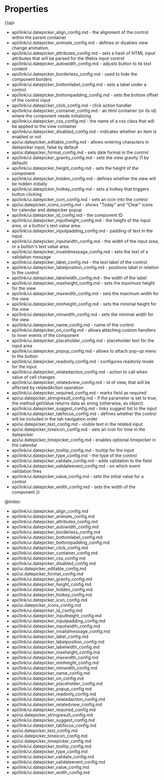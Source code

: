 Properties
==========

{{api
- api/link/ui.datepicker_align_config.md - the alignment of the control within the parent container
- api/link/ui.datepicker_animate_config.md - defines or disables view change animation.
- api/link/ui.datepicker_attributes_config.md - sets a hash of HTML input attributes that will be parsed for the Webix input control
- api/link/ui.datepicker_autowidth_config.md - adjusts button to its text content
- api/link/ui.datepicker_borderless_config.md - used to hide the component borders
- api/link/ui.datepicker_bottomlabel_config.md - sets a label under a control
- api/link/ui.datepicker_bottompadding_config.md - sets the bottom offset of the control input
- api/link/ui.datepicker_click_config.md - click action handler
- api/link/ui.datepicker_container_config.md - an html container (or its id) where the component needs initializing
- api/link/ui.datepicker_css_config.md - the name of a css class that will be applied to the view container
- api/link/ui.datepicker_disabled_config.md - indicates whether an item is enabled or not
- api/ui.datepicker_editable_config.md - allows entering characters in datepicker input, false by default
- api/ui.datepicker_format_config.md - sets date format in the control
- api/link/ui.datepicker_gravity_config.md - sets the view gravity (1 by default)
- api/link/ui.datepicker_height_config.md - sets the height of the component
- api/link/ui.datepicker_hidden_config.md - defines whether the view will be hidden initially
- api/link/ui.datepicker_hotkey_config.md - sets a hotkey that triggers button clicking
- api/link/ui.datepicker_icon_config.md - sets an icon into the control
- api/ui.datepicker_icons_config.md - shows "Today" and "Clear" icons for calendar and datepicker popup
- api/link/ui.datepicker_id_config.md - the component ID
- api/link/ui.datepicker_inputheight_config.md - the height of the input area, or a button's text value area.
- api/link/ui.datepicker_inputpadding_config.md - padding of text in the input
- api/link/ui.datepicker_inputwidth_config.md - the width of the input area, or a button's text value area.
- api/link/ui.datepicker_invalidmessage_config.md - sets the text of a validation message
- api/link/ui.datepicker_label_config.md - the text label of the control
- api/link/ui.datepicker_labelposition_config.md - positions label in relation to the control
- api/link/ui.datepicker_labelwidth_config.md - the width of the label
- api/link/ui.datepicker_maxheight_config.md - sets the maximum height for the view
- api/link/ui.datepicker_maxwidth_config.md - sets the maximum width for the view
- api/link/ui.datepicker_minheight_config.md - sets the minimal height for the view
- api/link/ui.datepicker_minwidth_config.md - sets the minimal width for the view
- api/link/ui.datepicker_name_config.md - name of the control
- api/link/ui.datepicker_on_config.md - allows attaching custom handlers to inner events of the component
- api/link/ui.datepicker_placeholder_config.md - placeholder text for the input area
- api/link/ui.datepicker_popup_config.md - allows to attach pop-up menu to the button
- api/link/ui.datepicker_readonly_config.md - configures readonly mode for the input
- api/link/ui.datepicker_relatedaction_config.md - action to call when value of cell changes
- api/link/ui.datepicker_relatedview_config.md - id of view, that will be affected by relatedAction operation
- api/link/ui.datepicker_required_config.md - marks field as required
- api/ui.datepicker_stringresult_config.md - if the parameter is set to true, the method getValue returns data as string (otherwise, as object)
- api/link/ui.datepicker_suggest_config.md - links suggest list to the input
- api/link/ui.datepicker_tabfocus_config.md - defines whether the control will be included in the tab navigation order
- api/ui.datepicker_text_config.md - visible text in the related input
- api/ui.datepicker_timeicon_config.md - sets an icon for time in the datepicker
- api/ui.datepicker_timepicker_config.md - enables optional timepicker in the calendar
- api/link/ui.datepicker_tooltip_config.md - tooltip for the input
- api/link/ui.datepicker_type_config.md - the type of the control
- api/link/ui.datepicker_validate_config.md - adds validation to the field
- api/link/ui.datepicker_validateevent_config.md - on which event validation fires
- api/link/ui.datepicker_value_config.md - sets the initial value for a control
- api/link/ui.datepicker_width_config.md - sets the width of the component
}}

@index:
- api/link/ui.datepicker_align_config.md
- api/link/ui.datepicker_animate_config.md
- api/link/ui.datepicker_attributes_config.md
- api/link/ui.datepicker_autowidth_config.md
- api/link/ui.datepicker_borderless_config.md
- api/link/ui.datepicker_bottomlabel_config.md
- api/link/ui.datepicker_bottompadding_config.md
- api/link/ui.datepicker_click_config.md
- api/link/ui.datepicker_container_config.md
- api/link/ui.datepicker_css_config.md
- api/link/ui.datepicker_disabled_config.md
- api/ui.datepicker_editable_config.md
- api/ui.datepicker_format_config.md
- api/link/ui.datepicker_gravity_config.md
- api/link/ui.datepicker_height_config.md
- api/link/ui.datepicker_hidden_config.md
- api/link/ui.datepicker_hotkey_config.md
- api/link/ui.datepicker_icon_config.md
- api/ui.datepicker_icons_config.md
- api/link/ui.datepicker_id_config.md
- api/link/ui.datepicker_inputheight_config.md
- api/link/ui.datepicker_inputpadding_config.md
- api/link/ui.datepicker_inputwidth_config.md
- api/link/ui.datepicker_invalidmessage_config.md
- api/link/ui.datepicker_label_config.md
- api/link/ui.datepicker_labelposition_config.md
- api/link/ui.datepicker_labelwidth_config.md
- api/link/ui.datepicker_maxheight_config.md
- api/link/ui.datepicker_maxwidth_config.md
- api/link/ui.datepicker_minheight_config.md
- api/link/ui.datepicker_minwidth_config.md
- api/link/ui.datepicker_name_config.md
- api/link/ui.datepicker_on_config.md
- api/link/ui.datepicker_placeholder_config.md
- api/link/ui.datepicker_popup_config.md
- api/link/ui.datepicker_readonly_config.md
- api/link/ui.datepicker_relatedaction_config.md
- api/link/ui.datepicker_relatedview_config.md
- api/link/ui.datepicker_required_config.md
- api/ui.datepicker_stringresult_config.md
- api/link/ui.datepicker_suggest_config.md
- api/link/ui.datepicker_tabfocus_config.md
- api/ui.datepicker_text_config.md
- api/ui.datepicker_timeicon_config.md
- api/ui.datepicker_timepicker_config.md
- api/link/ui.datepicker_tooltip_config.md
- api/link/ui.datepicker_type_config.md
- api/link/ui.datepicker_validate_config.md
- api/link/ui.datepicker_validateevent_config.md
- api/link/ui.datepicker_value_config.md
- api/link/ui.datepicker_width_config.md

